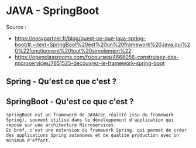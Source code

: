 # JAVA - SpringBoot

Source :<br>
- https://easypartner.fr/blog/quest-ce-que-java-spring-boot/#:~:text=SpringBoot%20est%20un%20framework%20Java,qui%20%22fonctionnent%20tout%20simplement%22.
- https://openclassrooms.com/fr/courses/4668056-construisez-des-microservices/7651525-decouvrez-le-framework-spring-boot

## Spring - Qu'est ce que c'est ?

## SpringBoot - Qu'est ce que c'est ?
```
SpringBoot est un framework de JAVA(en réalité issu du framework Spring), souvent utilisé dans le développement d'application qui repose sur une architecture Microservices.
En bref, c'est une extension du framework Spring, qui permet de créer des applications Spring autonomes et de qualité production avec un minimum d'effort.
```